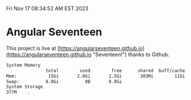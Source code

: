 Fri Nov 17 08:34:52 AM EST 2023

# Angular Seventeen


This project is live at [https://angularseventeen.github.io](https://angularseventeen.github.io "Seventeen!") thanks to Github.

```bash
System Memory
               total        used        free      shared  buff/cache   available
Mem:            15Gi       2.0Gi       2.5Gi       303Mi        11Gi        13Gi
Swap:          8.0Gi          0B       8.0Gi
System Storage
377M	.
```
